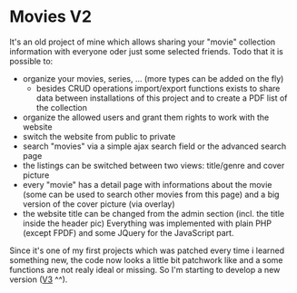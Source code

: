 Movies V2
=========

It's an old project of mine which allows sharing your "movie" collection information with everyone oder just some selected friends. Todo that it is possible to:
- organize your movies, series, ... (more types can be added on the fly)
	- besides CRUD operations import/export functions exists to share data between installations of this project and to create a PDF list of the collection
- organize the allowed users and grant them rights to work with the website
- switch the website from public to private
- search "movies" via a simple ajax search field or the advanced search page
- the listings can be switched between two views: title/genre and cover picture
- every "movie" has a detail page with informations about the movie (some can be used to search other movies from this page) and a big version of the cover picture (via overlay)
- the website title can be changed from the admin section (incl. the title inside the header pic)
Everything was implemented with plain PHP (except FPDF) and some JQuery for the JavaScript part.

Since it's one of my first projects which was patched every time i learned something new, the code now looks a little bit patchwork like and a some functions are not realy ideal or missing. So I'm starting to develop a new version ([V3](https://github.com/Spezelechse/movies-v3) ^^).
